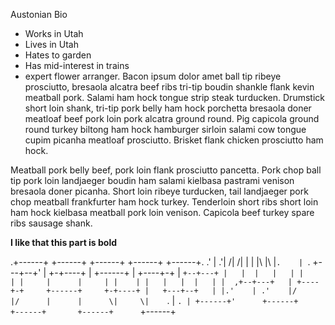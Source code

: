 Austonian Bio

- Works in Utah
- Lives in Utah
- Hates to garden
- Has mid-interest in trains
- expert flower arranger.
Bacon ipsum dolor amet ball tip ribeye prosciutto, bresaola alcatra beef ribs tri-tip boudin shankle flank kevin meatball pork. Salami ham hock tongue strip steak turducken. Drumstick short loin shank, tri-tip pork belly ham hock porchetta bresaola doner meatloaf beef pork loin pork alcatra ground round. Pig capicola ground round turkey biltong ham hock hamburger sirloin salami cow tongue cupim picanha meatloaf prosciutto. Brisket flank chicken prosciutto ham hock.

Meatball pork belly beef, pork loin flank prosciutto pancetta. Pork chop ball tip pork loin landjaeger boudin ham salami kielbasa pastrami venison bresaola doner picanha. Short loin ribeye turducken, tail landjaeger pork chop meatball frankfurter ham hock turkey. Tenderloin short ribs short loin ham hock kielbasa meatball pork loin venison. Capicola beef turkey spare ribs sausage shank.

**I like that this part is bold**



   .+------+     +------+     +------+     +------+     +------+.
 .' |    .'|    /|     /|     |      |     |\     |\    |`.    | `.
+---+--+'  |   +-+----+ |     +------+     | +----+-+   |  `+--+---+
|   |  |   |   | |    | |     |      |     | |    | |   |   |  |   |
|  ,+--+---+   | +----+-+     +------+     +-+----+ |   +---+--+   |
|.'    | .'    |/     |/      |      |      \|     \|    `. |   `. |
+------+'      +------+       +------+       +------+      `+------+
